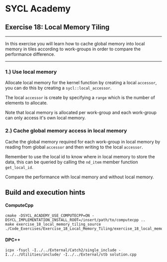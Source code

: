 # SYCL Academy

## Exercise 18: Local Memory Tiling
---

In this exercise you will learn how to cache global memory into local memory in
tiles according to work-groups in order to compare the performance difference. 

---

### 1.) Use local memory

Allocate local memory for the kernel function by creating a local `accessor`,
you can do this by creating a `sycl::local_accessor`.

The local `accessor` is create by specifying a `range` which is the number of
elements to allocate.

Note that local memory is allocated per work-group and each work-group can only
access it's own local memory.

### 2.) Cache global memory access in local memory

Cache the global memory required for each work-group in local memory by reading
from global `accessor` and then writing to the local `accessor`.

Remember to use the local id to know where in local memory to store the data,
this can be queried by calling the `nd_item` member function `get_local_id`.

Compare the performance with local memory and without local memory.

## Build and execution hints
#### ComputeCpp
```
cmake -DSYCL_ACADEMY_USE_COMPUTECPP=ON -DSYCL_IMPLEMENTATION_INSTALL_ROOT=/insert/path/to/computecpp ..
make exercise_18_local_memory_tiling_source
./Code_Exercises/Exercise_18_Local_Memory_Tiling/exercise_18_local_memory_tiling_source
```
#### DPC++
```
icpx -fsycl -I../../External/Catch2/single_include -I../../Utilities/include/ -I../../External/stb solution.cpp
```
